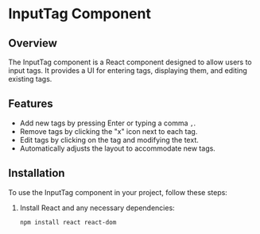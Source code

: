 # InputTag Component

## Overview

The InputTag component is a React component designed to allow users to input tags. It provides a UI for entering tags, displaying them, and editing existing tags.

## Features

- Add new tags by pressing Enter or typing a comma `,`.
- Remove tags by clicking the "x" icon next to each tag.
- Edit tags by clicking on the tag and modifying the text.
- Automatically adjusts the layout to accommodate new tags.

## Installation

To use the InputTag component in your project, follow these steps:

1. Install React and any necessary dependencies:

   ```bash
   npm install react react-dom